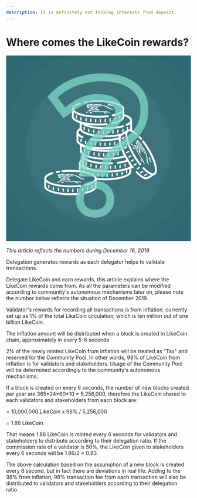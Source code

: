 ```yaml
---
description: It is definitely not talking interests from deposit.
---
```


# Where comes the LikeCoin rewards?

![](../../.gitbook/assets/likecoin_postlist_1216.png)

_This article reflects the numbers during December 16, 2019_

Delegation generates rewards as each delegator helps to validate transactions.

Delegate LikeCoin and earn rewards, this article explains where the LikeCoin rewards come from. As all the parameters can be modified according to community's autonomous mechanisms later on, please note the number below reflects the situation of December 2019.  
  
Validator's rewards for recording all transactions is from inflation. currently set up as 1% of the total LikeCoin circulation, which is ten million out of one billion LikeCoin.

The inflation amount will be distributed when a block is created in LikeCoin chain, approximately in every 5-6 seconds

2% of the newly minted LikeCoin from inflation will be treated as "Tax" and reserved for the Community Pool. In other words, 98% of LikeCoin from inflation is for validators and stakeholders. Usage of the Community Pool will be determined accordingly to the community's autonomous mechanisms.

If a block is created on every 6 seconds, the number of new blocks created per year are 365\*24\*60\*10 = 5,256,000, therefore the LikeCoin shared to each validators and stakeholders from each block are:

= 10,000,000 LikeCoin x 98% / 5,256,000

= 1.86 LikeCoin

That means 1.86 LikeCoin is minted every 6 seconds for validators and stakeholders to distribute according to their delegation ratio. If the commission rate of a validator is 50%, the LikeCoin given to stakeholders every 6 seconds will be 1.86/2 = 0.93.

The above calculation based on the assumption of a new block is created every 6 second, but in fact there are deviations in real life. Adding to the 98% from inflation, 98% transaction fee from each transaction will also be distributed to validators and stakeholders according to their delegation ratio.

